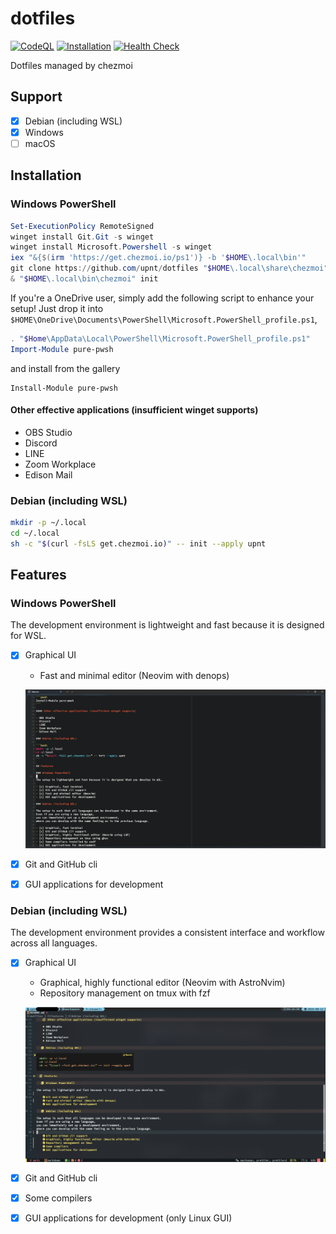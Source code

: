 # dotfiles

[![CodeQL](https://github.com/upnt/dotfiles/actions/workflows/github-code-scanning/codeql/badge.svg)](https://github.com/upnt/dotfiles/actions/workflows/github-code-scanning/codeql)
[![Installation](https://github.com/upnt/dotfiles/actions/workflows/installation.yml/badge.svg)](https://github.com/upnt/dotfiles/actions/workflows/installation.yml)
[![Health Check](https://github.com/upnt/dotfiles/actions/workflows/healthcheck.yml/badge.svg)](https://github.com/upnt/dotfiles/actions/workflows/healthcheck.yml)

Dotfiles managed by chezmoi

## Support

- [x] Debian (including WSL)
- [x] Windows
- [ ] macOS

## Installation

### Windows PowerShell

```powershell
Set-ExecutionPolicy RemoteSigned
winget install Git.Git -s winget
winget install Microsoft.Powershell -s winget
iex "&{$(irm 'https://get.chezmoi.io/ps1')} -b '$HOME\.local\bin'"
git clone https://github.com/upnt/dotfiles "$HOME\.local\share\chezmoi"
& "$HOME\.local\bin\chezmoi" init
```

If you're a OneDrive user, simply add the following script to enhance your setup!
Just drop it into
`$HOME\OneDrive\Documents\PowerShell\Microsoft.PowerShell_profile.ps1`,

```powershell:Microsoft.PowerShell_profile.ps1
. "$Home\AppData\Local\PowerShell\Microsoft.PowerShell_profile.ps1"
Import-Module pure-pwsh
```

and install from the gallery

```pwsh
Install-Module pure-pwsh
```

#### Other effective applications (insufficient winget supports)

- OBS Studio
- Discord
- LINE
- Zoom Workplace
- Edison Mail

### Debian (including WSL)

```bash
mkdir -p ~/.local
cd ~/.local
sh -c "$(curl -fsLS get.chezmoi.io)" -- init --apply upnt
```

## Features

### Windows PowerShell

The development environment is lightweight and fast because it is designed for WSL.

- [x] Graphical UI

  - Fast and minimal editor (Neovim with denops)

  ![ui](./images/windows_ui.png)

- [x] Git and GitHub cli
- [x] GUI applications for development

### Debian (including WSL)

The development environment provides a consistent interface and workflow across all languages.

- [x] Graphical UI

  - Graphical, highly functional editor (Neovim with AstroNvim)
  - Repository management on tmux with fzf

  ![ui](./images/linux_ui.png)

- [x] Git and GitHub cli
- [x] Some compilers
- [x] GUI applications for development (only Linux GUI)
